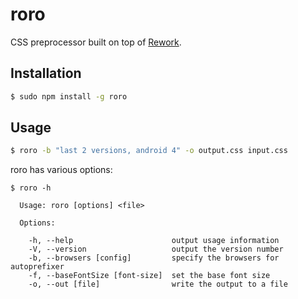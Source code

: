 # roro

CSS preprocessor built on top of [Rework](https://github.com/visionmedia/rework).

## Installation

```bash
$ sudo npm install -g roro
```

## Usage

```bash
$ roro -b "last 2 versions, android 4" -o output.css input.css
```

roro has various options:

```
$ roro -h

  Usage: roro [options] <file>

  Options:

    -h, --help                      output usage information
    -V, --version                   output the version number
    -b, --browsers [config]         specify the browsers for autoprefixer
    -f, --baseFontSize [font-size]  set the base font size
    -o, --out [file]                write the output to a file
```
